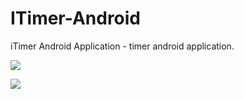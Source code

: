 # ITimer-Android
iTimer Android Application - timer android application.


![](https://lh3.googleusercontent.com/-4BlJRxkY5u8/XqYD46bqaAI/AAAAAAAAFCs/khvpJGPerM8rmhjnYiPlJziJc2l-zpyxgCNcBGAsYHQ/s0/icon.JPG)


![](https://lh3.googleusercontent.com/-4FHchcAdVNA/XqYD47BesRI/AAAAAAAAFCw/xjHskxalDVgKctQups2tKDf_9BjNR2kvQCNcBGAsYHQ/s0/Screenshot_2017-04-17-21-24-40.png)
